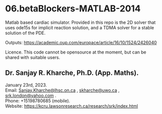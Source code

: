 # 06.betaBlockers-MATLAB-2014  

Matlab based cardiac simulator. Provided in this repo is the 2D solver that uses ode15s for implicit reaction solution,
and a TDMA solver for a stable solution of the PDE.

Outputs:
https://academic.oup.com/europace/article/16/10/1524/2426040

Licence.
This code cannot be opensource at the moment, but can be shared with suitable users.


## Dr. Sanjay R. Kharche, Ph.D. (App. Maths).  
January 23rd, 2023.  
Email: Sanjay.Kharche@lhsc.on.ca , skharche@uwo.ca , srk.london@yahoo.com .  
Phone: +15198780685 (mobile).  
Website: https://kcru.lawsonresearch.ca/research/srk/index.html  
